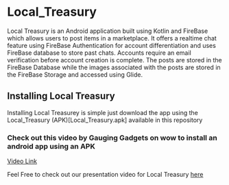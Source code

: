 # Local_Treasury
Local Treasury is an Android application built using Kotlin and FireBase which allows users to post items in a marketplace. It offers a realtime chat feature using FireBase Authentication for account differentiation and uses FireBase database to store past chats. Accounts require an email verification before account creation is complete. The posts are stored in the FireBase Database while the images associated with the posts are stored in the FireBase Storage and accessed using Glide.

## Installing Local Treasury
Installing Local Treasurey is simple just download the app using the Local_Treasury (APK)[Local_Treasury.apk] available in this repository

### Check out this video by Gauging Gadgets on wow to install an android app using an APK
[Video Link](https://www.youtube.com/watch?v=Ehlzt2OXI4c)

Feel Free to check out our presentation video for Local Treasury [here](https://www.youtube.com/watch?v=omFZmvBOId0)
